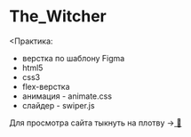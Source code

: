 # The_Witcher

<Практика:
<ul>
  <li>верстка по шаблону Figma</li>
  <li>html5</li>
  <li>css3</li>
  <li>flex-верстка</li>
  <li>анимация - animate.css</li>
  <li>слайдер - swiper.js</li>
</ul>

Для просмотра сайта тыкнуть на плотву -><a href="https://umikitsune.github.io/The_Witcher/"> &#128014;</a>
